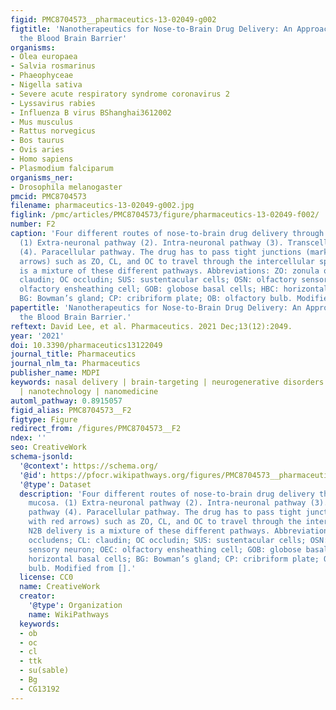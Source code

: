 ```yaml
---
figid: PMC8704573__pharmaceutics-13-02049-g002
figtitle: 'Nanotherapeutics for Nose-to-Brain Drug Delivery: An Approach to Bypass
  the Blood Brain Barrier'
organisms:
- Olea europaea
- Salvia rosmarinus
- Phaeophyceae
- Nigella sativa
- Severe acute respiratory syndrome coronavirus 2
- Lyssavirus rabies
- Influenza B virus BShanghai3612002
- Mus musculus
- Rattus norvegicus
- Bos taurus
- Ovis aries
- Homo sapiens
- Plasmodium falciparum
organisms_ner:
- Drosophila melanogaster
pmcid: PMC8704573
filename: pharmaceutics-13-02049-g002.jpg
figlink: /pmc/articles/PMC8704573/figure/pharmaceutics-13-02049-f002/
number: F2
caption: 'Four different routes of nose-to-brain drug delivery through olfactory mucosa.
  (1) Extra-neuronal pathway (2). Intra-neuronal pathway (3). Transcellular pathway
  (4). Paracellular pathway. The drug has to pass tight junctions (marked with red
  arrows) such as ZO, CL, and OC to travel through the intercellular space. N2B delivery
  is a mixture of these different pathways. Abbreviations: ZO: zonula occludens; CL:
  claudin; OC occludin; SUS: sustentacular cells; OSN: olfactory sensory neuron; OEC:
  olfactory ensheathing cell; GOB: globose basal cells; HBC: horizontal basal cells;
  BG: Bowman’s gland; CP: cribriform plate; OB: olfactory bulb. Modified from [].'
papertitle: 'Nanotherapeutics for Nose-to-Brain Drug Delivery: An Approach to Bypass
  the Blood Brain Barrier.'
reftext: David Lee, et al. Pharmaceutics. 2021 Dec;13(12):2049.
year: '2021'
doi: 10.3390/pharmaceutics13122049
journal_title: Pharmaceutics
journal_nlm_ta: Pharmaceutics
publisher_name: MDPI
keywords: nasal delivery | brain-targeting | neurogenerative disorders | CNS disorders
  | nanotechnology | nanomedicine
automl_pathway: 0.8915057
figid_alias: PMC8704573__F2
figtype: Figure
redirect_from: /figures/PMC8704573__F2
ndex: ''
seo: CreativeWork
schema-jsonld:
  '@context': https://schema.org/
  '@id': https://pfocr.wikipathways.org/figures/PMC8704573__pharmaceutics-13-02049-g002.html
  '@type': Dataset
  description: 'Four different routes of nose-to-brain drug delivery through olfactory
    mucosa. (1) Extra-neuronal pathway (2). Intra-neuronal pathway (3). Transcellular
    pathway (4). Paracellular pathway. The drug has to pass tight junctions (marked
    with red arrows) such as ZO, CL, and OC to travel through the intercellular space.
    N2B delivery is a mixture of these different pathways. Abbreviations: ZO: zonula
    occludens; CL: claudin; OC occludin; SUS: sustentacular cells; OSN: olfactory
    sensory neuron; OEC: olfactory ensheathing cell; GOB: globose basal cells; HBC:
    horizontal basal cells; BG: Bowman’s gland; CP: cribriform plate; OB: olfactory
    bulb. Modified from [].'
  license: CC0
  name: CreativeWork
  creator:
    '@type': Organization
    name: WikiPathways
  keywords:
  - ob
  - oc
  - cl
  - ttk
  - su(sable)
  - Bg
  - CG13192
---
```

